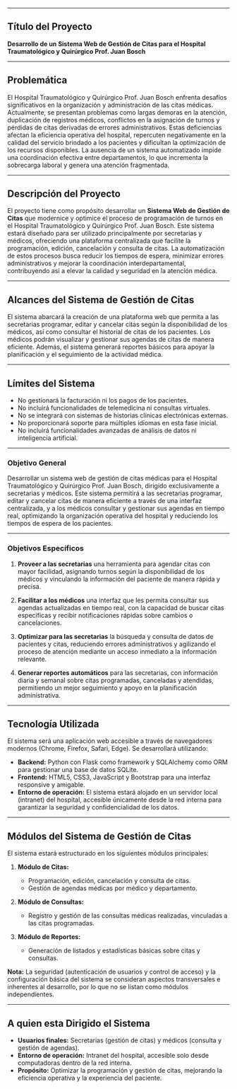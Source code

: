 
---

## Título del Proyecto

**Desarrollo de un Sistema Web de Gestión de Citas para el Hospital Traumatológico y Quirúrgico Prof. Juan Bosch**

---

## Problemática

El Hospital Traumatológico y Quirúrgico Prof. Juan Bosch enfrenta desafíos significativos en la organización y administración de las citas médicas. Actualmente, se presentan problemas como largas demoras en la atención, duplicación de registros médicos, conflictos en la asignación de turnos y pérdidas de citas derivadas de errores administrativos. Estas deficiencias afectan la eficiencia operativa del hospital, repercuten negativamente en la calidad del servicio brindado a los pacientes y dificultan la optimización de los recursos disponibles. La ausencia de un sistema automatizado impide una coordinación efectiva entre departamentos, lo que incrementa la sobrecarga laboral y genera una atención fragmentada.

---

## Descripción del Proyecto

El proyecto tiene como propósito desarrollar un **Sistema Web de Gestión de Citas** que modernice y optimice el proceso de programación de turnos en el Hospital Traumatológico y Quirúrgico Prof. Juan Bosch. Este sistema estará diseñado para ser utilizado principalmente por secretarias y médicos, ofreciendo una plataforma centralizada que facilite la programación, edición, cancelación y consulta de citas. La automatización de estos procesos busca reducir los tiempos de espera, minimizar errores administrativos y mejorar la coordinación interdepartamental, contribuyendo así a elevar la calidad y seguridad en la atención médica.

---

## Alcances del Sistema de Gestión de Citas

El sistema abarcará la creación de una plataforma web que permita a las secretarias programar, editar y cancelar citas según la disponibilidad de los médicos, así como consultar el historial de citas de los pacientes. Los médicos podrán visualizar y gestionar sus agendas de citas de manera eficiente. Además, el sistema generará reportes básicos para apoyar la planificación y el seguimiento de la actividad médica.

---

## Límites del Sistema

- No gestionará la facturación ni los pagos de los pacientes.
- No incluirá funcionalidades de telemedicina ni consultas virtuales.
- No se integrará con sistemas de historias clínicas electrónicas externas.
- No proporcionará soporte para múltiples idiomas en esta fase inicial.
- No incluirá funcionalidades avanzadas de análisis de datos ni inteligencia artificial.

---

### **Objetivo General**

Desarrollar un sistema web de gestión de citas médicas para el Hospital Traumatológico y Quirúrgico Prof. Juan Bosch, dirigido exclusivamente a secretarias y médicos. Este sistema permitirá a las secretarias programar, editar y cancelar citas de manera eficiente a través de una interfaz centralizada, y a los médicos consultar y gestionar sus agendas en tiempo real, optimizando la organización operativa del hospital y reduciendo los tiempos de espera de los pacientes.

---

### **Objetivos Específicos**

1. **Proveer a las secretarias** una herramienta para agendar citas con mayor facilidad, asignando turnos según la disponibilidad de los médicos y vinculando la información del paciente de manera rápida y precisa.

2. **Facilitar a los médicos** una interfaz que les permita consultar sus agendas actualizadas en tiempo real, con la capacidad de buscar citas específicas y recibir notificaciones rápidas sobre cambios o cancelaciones.

3. **Optimizar para las secretarias** la búsqueda y consulta de datos de pacientes y citas, reduciendo errores administrativos y agilizando el proceso de atención mediante un acceso inmediato a la información relevante.

4. **Generar reportes automáticos** para las secretarias, con información diaria y semanal sobre citas programadas, canceladas y atendidas, permitiendo un mejor seguimiento y apoyo en la planificación administrativa.

---

## Tecnología Utilizada

El sistema será una aplicación web accesible a través de navegadores modernos (Chrome, Firefox, Safari, Edge). Se desarrollará utilizando:
- **Backend:** Python con Flask como framework y SQLAlchemy como ORM para gestionar una base de datos SQLite.
- **Frontend:** HTML5, CSS3, JavaScript y Bootstrap para una interfaz responsive y amigable.
- **Entorno de operación:** El sistema estará alojado en un servidor local (intranet) del hospital, accesible únicamente desde la red interna para garantizar la seguridad y confidencialidad de los datos.

---

## Módulos del Sistema de Gestión de Citas

El sistema estará estructurado en los siguientes módulos principales:

1. **Módulo de Citas:**  
   - Programación, edición, cancelación y consulta de citas.  
   - Gestión de agendas médicas por médico y departamento.

2. **Módulo de Consultas:**  
   - Registro y gestión de las consultas médicas realizadas, vinculadas a las citas programadas.

3. **Módulo de Reportes:**  
   - Generación de listados y estadísticas básicas sobre citas y consultas.

**Nota:** La seguridad (autenticación de usuarios y control de acceso) y la configuración básica del sistema se consideran aspectos transversales e inherentes al desarrollo, por lo que no se listan como módulos independientes.

---

## A quien esta Dirigido el Sistema

- **Usuarios finales:** Secretarias (gestión de citas) y médicos (consulta y gestión de agendas).
- **Entorno de operación:** Intranet del hospital, accesible solo desde computadoras dentro de la red interna.
- **Propósito:** Optimizar la programación y gestión de citas, mejorando la eficiencia operativa y la experiencia del paciente.

